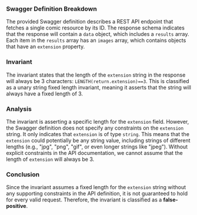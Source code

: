 ### Swagger Definition Breakdown
The provided Swagger definition describes a REST API endpoint that fetches a single comic resource by its ID. The response schema indicates that the response will contain a `data` object, which includes a `results` array. Each item in the `results` array has an `images` array, which contains objects that have an `extension` property.

### Invariant
The invariant states that the length of the `extension` string in the response will always be 3 characters: `LENGTH(return.extension)==3`. This is classified as a unary string fixed length invariant, meaning it asserts that the string will always have a fixed length of 3.

### Analysis
The invariant is asserting a specific length for the `extension` field. However, the Swagger definition does not specify any constraints on the `extension` string. It only indicates that `extension` is of type `string`. This means that the `extension` could potentially be any string value, including strings of different lengths (e.g., "jpg", "png", "gif", or even longer strings like "jpeg"). Without explicit constraints in the API documentation, we cannot assume that the length of `extension` will always be 3. 

### Conclusion
Since the invariant assumes a fixed length for the `extension` string without any supporting constraints in the API definition, it is not guaranteed to hold for every valid request. Therefore, the invariant is classified as a **false-positive**.
